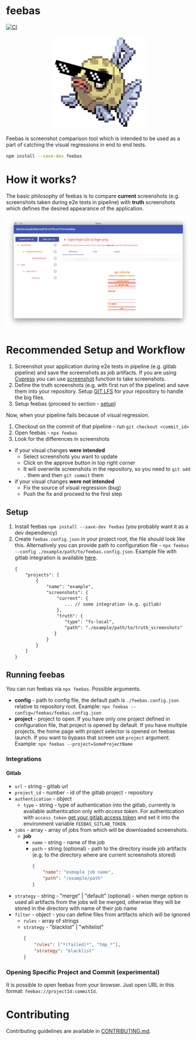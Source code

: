 # feebas

[![CI](https://github.com/timzatko/feebas/workflows/CI/badge.svg?branch=master)](https://github.com/timzatko/feebas/actions?query=workflow:CI+branch:master)

<p align="center">
    <img alt="feebas logo" src="./packages/desktop_app/src/favicon.256x256.png?raw=true">
</p>

Feebas is screenshot comparison tool which is intended to be used as a part of catching the visual regressions in end to end tests.

```bash
npm install --save-dev feebas
```

# How it works?

The basic philosophy of feebas is to compare **current** screenshots (e.g. screenshots taken during e2e tests in pipeline) with **truth** screenshots which defines the desired appearance of the application.

![app preview](./docs/images/app_preview.png)

# Recommended Setup and Workflow

1. Screenshot your application during e2e tests in pipeline (e.g. gitlab pipeline) and save the screenshots as job artifacts. If you are using [Cypress](https://github.com/cypress-io/cypress) you can use [screenshot](https://docs.cypress.io/api/commands/screenshot.html#Syntax) function to take screenshots.
2. Define the truth screenshots (e.g. with first run of the pipeline) and save them into your repository. Setup [GIT LFS](https://git-lfs.github.com/) for your repository to handle the big files.
3. Setup feebas (proceed to section - [setup](#setup))

Now, when your pipeline fails because of visual regression.

1. Checkout on the commit of that pipeline - run `git checkout <commit_id>`
2. Open feebas - `npx feebas`
3. Look for the differences in screenshots

-   if your visual changes **were intended**
    -   Select screenshots you want to update
    -   Click on the approve button in top right corner
    -   It will overwrite screenshots in the repository, so you need to `git add .` them and then `git commit` them
-   if your visual changes **were not intended**
    -   Fix the source of visual regression (bug)
    -   Push the fix and proceed to the first step

## Setup

1. Install feebas `npm install --save-dev feebas` (you probably want it as a dev dependency)
2. Create `feebas.config.json` in your project root, the file should look like this. Alternatively you can provide path to configuration file - `npx feebas --config ./example/path/to/feebas.config.json`. Example file with gitlab integration is available [here](docs/CONFIGURATION.md).
    ```
    {
        "projects": [
            {
                "name": "example",
                "screenshots": {
                    "current": {
                       ... // some integration (e.g. gitlab)
                    },
                    "truth": {
                       "type": "fs-local",
                       "path": "./example/path/to/truth_screenshots"
                   }
                }
            }
        ]
    }
    ```

## Running feebas

You can run feebas via `npx feebas`. Possible arguments.

-   **config** - path to config file, the default path is `./feebas.config.json` relative to repository root. Example: `npx feebas --config=/feebas/feebas.config.json`
-   **project** - project to open. If you have only one project defined in configuration file, that project is opened by default. If you have multiple projects, the home page with project selector is opened on feebas launch. If you want to bypass that screen use `project` argument. Example: `npx feebas --project=SomeProjectName`

### Integrations

#### Gitlab

-   `url` - string - gitlab url
-   `project_id` - number - id of the gitlab project - repository
-   `authentication` - object
    -   `type` - string - type of authentication into the gitlab, currently is available authentication only with _access token_. For authentication with `access_token` [get your gitlab access token](https://docs.gitlab.com/ee/user/profile/personal_access_tokens.html#creating-a-personal-access-token) and set it into the environment variable `FEEBAS_GITLAB_TOKEN`.
-   `jobs` - array - array of jobs from which will be downloaded screenshots.
    -   **job**
        -   `name` - string - name of the job
        -   `path` - string (optional) - path to the directory inside job artifacts (e.g. to the directory where are current screenshots stored)
            ```json
            {
                "name": "exmaple job name",
                "path": "/example/path"
            }
            ```
-   `strategy` - string - "merge" | "default" (optional) - when merge option is used all artifacts from the jobs will be merged, otherwise they will be stored in the directory with name of their job name
-   `filter` - object - you can define files from artifacts which will be ignored
    -   `rules` - array of strings
    -   `strategy` - "blacklist" | "whitelist"
        ```json
        {
            "rules": ["*(failed)*", "tmp_*"],
            "strategy": "blacklist"
        }
        ```

### Opening Specific Project and Commit (experimental)

It is possible to open feebas from your browser. Just open URL in this format:
`feebas://projectId:commitId`.

# Contributing

Contributing guidelines are available in [CONTRIBUTING.md](./CONTRIBUTING.md).
